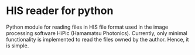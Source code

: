# HIS reader for python

Python module for reading files in HIS file format used in the image processing software HiPic (Hamamatsu Photonics).
Currently, only minimal functionality is implemented to read the files owned by the author. Hence, it is simple.
